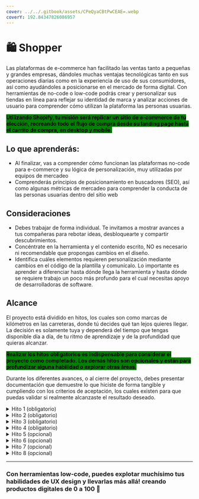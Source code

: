 ```yaml
---
cover: ../../.gitbook/assets/CPeQyaCBtPwCEAE=.webp
coverY: 192.84347826086957
---
```


# 🛍️ Shopper

Las plataformas de e-commerce han facilitado las ventas tanto a pequeñas y grandes empresas, dándoles muchas ventajas tecnológicas tanto en sus operaciones diarias como en la experiencia de uso de sus consumidores, así como ayudándoles a posicionarse en el mercado de forma digital. Con herramientas de no-code o low-code podrás crear y personalizar sus tiendas en línea para reflejar su identidad de marca y analizar acciones de usuario para comprender cómo utilizan la plataforma las personas usuarias.

<mark style="background-color:green;">**Utilizando Shopify, tu misión será replicar un sitio de e-commerce de tu elección, recreando todo el flujo de compra desde su landing page hasta el carrito de compra, en desktop y mobile.**</mark>



## Lo que aprenderás:

* Al finalizar, vas a comprender cómo funcionan las plataformas no-code para e-commerce y su lógica de personalización, muy utilizadas por equipos de mercadeo
* Comprenderás principios de posicionamiento en buscadores (SEO), así como algunas métricas de mercadeo para comprender la conducta de las personas usuarias dentro del sitio web

## Consideraciones

* Debes trabajar de forma individual. Te invitamos a mostrar avances a tus compañeras para rebotar ideas, desbloquearte y compartir descubrimientos.
* Concéntrate en la herramienta y el contenido escrito, NO es necesario ni recomendable que propongas cambios en el diseño.&#x20;
* Identifica cuáles elementos requieren personalización mediante cambios en el código de la plantilla y comunícalo. Lo importante es aprender a diferenciar hasta dónde llega la herramienta y hasta dónde se requiere trabajo un poco más profundo para el cual necesitas apoyo de desarrolladoras de software.



## Alcance

El proyecto está dividido en hitos, los cuales son como marcas de kilómetros en las carreteras, donde tú decides qué tan lejos quieres llegar. La decisión es solamente tuya y dependerá del tiempo que tengas disponible día a día, de tu ritmo de aprendizaje y de la profundidad que quieras alcanzar.

<mark style="background-color:green;">**Realizar los hitos obligatorios es indispensable para considerar el proyecto como completado. Los demás hitos son opcionales y están para profundizar alguna habilidad o explorar otras áreas.**</mark>

Durante los diferentes avances, o al cierre del proyecto, debes presentar documentación que demuestre lo que hiciste de forma tangible y cumpliendo con los criterios de aceptación, los cuales existen para que puedas validar si realmente alcanzaste el resultado deseado.

<details>

<summary>Hito 1 (obligatorio)</summary>

Para comenzar esta travesía digital, necesitarás abrir una cuenta en la plataforma y crear tu primera tienda.

**Criterios de aceptación:**

1. Abre una cuenta gratuita en [Shopify Partners](https://www.shopify.com/partners), crea una tienda y asígnale la plantilla más reciente (llamada “dawn”)
2. Comparte con el equipo de Laboratoria el link al sitio web y la clave de acceso. _Nota: Es diferente a tus datos de acceso, es una clave creada por Shopify para acceder solamente al sitio web, como lo verían los clientes cuando el sitio se publique_
3. Selecciona el sitio de e-commerce que vas a replicar y comparte el link con el equipo de Laboratoria. Este será tu sitio web de “referencia” durante todo el proyecto. _Nota: Elige alguno que utilice Shopify como plataforma base, así te será más fácil comprender las posibilidades de diseño y funcionalidades_

</details>

<details>

<summary>Hito 2 (obligatorio)</summary>

Listo! una vez creada la tienda es momento de empezar a modificar la plantilla hasta que luzca lo más similar posible al sitio de referencia que elegiste.

**Criterios de aceptación:**

1. Replica el contenido de la navegación principal y el footer, incluyendo el logotipo
2. Crea la estructura del homepage con la misma cantidad y tipo de secciones que el sitio de referencia
3. Cambia la plantilla con los colores y tipografías del sitio de referencia
4. Modifica los estilos de al menos 3 secciones del homepage para que luzcan lo más similar posible al sitio de referencia. _Nota: algunas personalizaciones requieren cambios en el código directamente, identifica hasta dónde puedes llegar y hasta dónde necesitarías ayuda de una desarrolladora web._

**Si el sitio de referencia cuenta con animaciones personalizadas (diferentes a las disponibles en la plantilla), NO trates de replicarlas aún. Esto lo podrás hacer más adelante en los próximos hitos.**

</details>

<details>

<summary>Hito 3 (obligatorio)</summary>

Con el homepage avanzado, vamos a crear la página de “colección de productos” y la página de “detalle de producto”, estas estructuras se repetirán para todas las colecciones y productos del e-commerce.

**Criterios de aceptación**&#x20;

1. Elige una colección de productos específica y crea al menos 5 productos. _Nota: No te desgastes creando absolutamente todos los productos, muchas veces es una tarea automatizada mediante bases de datos o integraciones con otras plataformas_
2. Replica la estructura de la página de “colección” con todas las secciones necesarias
3. Modifica los estilos de la página de “colección” para que luzca lo más similar al sitio de referencia
4. Replica la estructura de la página de “producto” con todas las secciones necesarias
5. Modifica los estilos de la página de  “producto” para que se vea similar al sitio de referencia

</details>

<details>

<summary>Hito 4 (obligatorio)</summary>

Con el diseño completo de las pantallas principales, es momento de analizar el contenido del sitio web de referencia, para comprender su posicionamiento en los motores de búsqueda.

**Criterios de aceptación:**

1. TBD

</details>

<details>

<summary>Hito 5 (opcional)</summary>

La experiencia de búsqueda de productos en un sitio de e-commerce tiene mucho impacto en la satisfacción de las personas usuarias y en los resultados del negocio. Es por ello que en este hito nos enfocaremos en las funcionalidades de búsqueda.

**Criterios de aceptación:**

1. Modifica la barra de búsqueda para que simule al sitio de referencia
2. Replica la estructura de la página de resultados de búsqueda
3. Cambia los estilos de dicha página para que luzca similar al sitio de referencia
4. Identifica si existen funcionalidades que requieren intervención a nivel de código o si es posible modificarlas mediante las opciones de Shopify

</details>

<details>

<summary>Hito 6 (opcional)</summary>

El carrito de compra es una pantalla crítica en el flujo de ventas, es muy importante que la información sea clara y sea muy fácil de usar.

**Criterios de aceptación:**

1. Replica la estructura (secciones, layout, contenido) de la pantalla del carrito de compra para que simule al sitio de referencia
2. Modifica los estilos para que luzca lo más similar posible al sitio de referencia
3. Asegúrate de que sea posible completar el flujo de compra (agregar un producto, remover el producto y confirmar la compra)

</details>

<details>

<summary>Hito 7 (opcional)</summary>

Ahora activaremos la sección de “cliente”, para que los usuarios de tu tienda puedan ingresar a su cuenta en caso de realizar compras recurrentes.

**Criterios de aceptación:**

1. En el panel de administración, crea un usuario de ejemplo
2. Activa la funcionalidad de “registro” y “login” en la plataforma
3. Modifica ambos formularios para que luzcan lo más similar al sitio de referencia

**Si el sitio de referencia no cuenta con esta funcionalidad, debes integrarla en el diseño como propuesta de mejora.**

</details>

<details>

<summary>Hito 8 (opcional)</summary>

Ahora sí, con toda tu tienda completa y funcional, puedes dedicarte a pulir los detalles.

**Criterios de aceptación:**

1. Simula las animaciones que requieren intervención a nivel de código
2. Agrega funcionalidades mediante las integraciones disponibles

</details>

***

### **Con herramientas low-code, puedes explotar muchísimo tus habilidades de UX design y llevarlas más allá! creando productos digitales de 0 a 100** :rocket:


